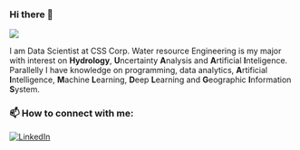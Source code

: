 ### Hi there 👋
![](https://komarev.com/ghpvc/?username=ashishcssom&color=blue)

I am Data Scientist at CSS Corp. Water resource Engineering is my major with interest on **Hydrology**, **U**ncertainty **A**nalysis and **A**rtificial **I**nteligence. Parallelly I have knowledge on programming, data analytics, **A**rtificial **I**ntelligence, **M**achine **L**earning, **D**eep **L**earning and  **G**eographic **I**nformation **S**ystem.

<!--
**ashishcssom/ashishcssom** is a ✨ _special_ ✨ repository because its `README.md` (this file) appears on your GitHub profile.

Here are some ideas to get you started:

- 🔭 I’m currently working on ...
- 🌱 I’m currently learning ...
- 👯 I’m looking to collaborate on ...
- 🤔 I’m looking for help with ...
- 💬 Ask me about ...
- 📫 How to reach me: ...
- 😄 Pronouns: ...
- ⚡ Fun fact: ...
-->


### 📫 How to connect with me:
[![LinkedIn](https://img.shields.io/badge/-LinkedIn-black.svg?style=flat-square&logo=linkedin&colorB=555)](https://www.linkedin.com/in/ashishk766/)

